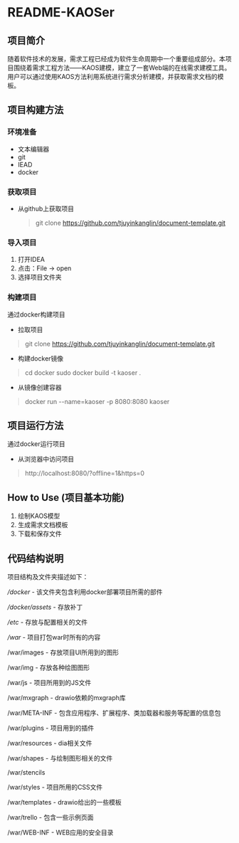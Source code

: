 ﻿# README-KAOSer

## 项目简介

随着软件技术的发展，需求工程已经成为软件生命周期中一个重要组成部分。本项目围绕着需求工程方法——KAOS建模，建立了一套Web端的在线需求建模工具。用户可以通过使用KAOS方法利用系统进行需求分析建模，并获取需求文档的模板。

## 项目构建方法

### 环境准备

 - 文本编辑器
 - git
 - IEAD
 - docker

### 获取项目

- 从github上获取项目
	> git clone https://github.com/tjuyinkanglin/document-template.git

### 导入项目

 1. 打开IDEA
 2. 点击：File -> open
 3. 选择项目文件夹

### 构建项目

通过docker构建项目

 - 拉取项目

> git clone https://github.com/tjuyinkanglin/document-template.git

 - 构建docker镜像

> cd docker
> sudo docker build -t kaoser .

 - 从镜像创建容器

> docker run --name=kaoser -p 8080:8080 kaoser
## 项目运行方法

通过docker运行项目


 - 从浏览器中访问项目

> http://localhost:8080/?offline=1&https=0

## How to Use (项目基本功能)

 1. 绘制KAOS模型
 2. 生成需求文档模板
 3. 下载和保存文件

## 代码结构说明

项目结构及文件夹描述如下：

*/docker* - 该文件夹包含利用docker部署项目所需的部件

*/docker/assets* - 存放补丁

*/etc* - 存放与配置相关的文件

*/war* - 项目打包war时所有的内容

/war/images - 存放项目UI所用到的图形

/war/img - 存放各种绘图图形

/war/js - 项目所用到的JS文件

/war/mxgraph - drawio依赖的mxgraph库

/war/META-INF - 包含应用程序、扩展程序、类加载器和服务等配置的信息包

/war/plugins - 项目用到的插件

/war/resources - dia相关文件

/war/shapes - 与绘制图形相关的文件

/war/stencils

/war/styles - 项目所用的CSS文件

/war/templates - drawio给出的一些模板

/war/trello - 包含一些示例页面

/war/WEB-INF - WEB应用的安全目录